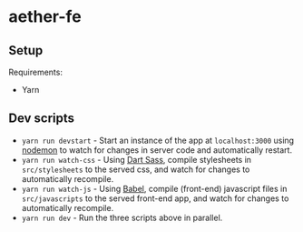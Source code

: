 # aether-fe

## Setup
Requirements:
* Yarn

## Dev scripts
* `yarn run devstart` - Start an instance of the app at `localhost:3000` using [nodemon](https://nodemon.io/) to watch for changes in server code and automatically restart.
* `yarn run watch-css` - Using [Dart Sass](https://sass-lang.com/dart-sass), compile stylesheets in `src/stylesheets` to the served css, and watch for changes to automatically recompile.
* `yarn run watch-js` - Using [Babel](https://babeljs.io), compile (front-end) javascript files in `src/javascripts` to the served front-end app, and watch for changes to automatically recompile.
* `yarn run dev` - Run the three scripts above in parallel.
